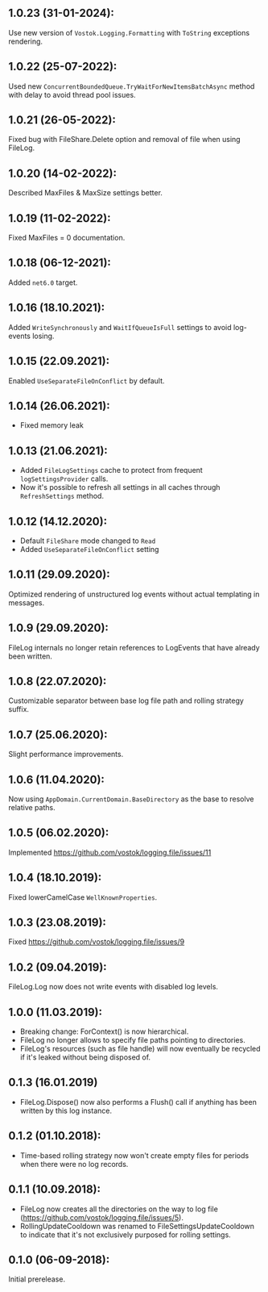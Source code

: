 ## 1.0.23 (31-01-2024):

Use new version of `Vostok.Logging.Formatting` with `ToString` exceptions rendering.

## 1.0.22 (25-07-2022):

Used new `ConcurrentBoundedQueue.TryWaitForNewItemsBatchAsync` method with delay to avoid thread pool issues.

## 1.0.21 (26-05-2022):

Fixed bug with FileShare.Delete option and removal of file when using FileLog.

## 1.0.20 (14-02-2022):

Described MaxFiles & MaxSize settings better.

## 1.0.19 (11-02-2022):

Fixed MaxFiles = 0 documentation.

## 1.0.18 (06-12-2021):

Added `net6.0` target.

## 1.0.16 (18.10.2021):

Added `WriteSynchronously` and `WaitIfQueueIsFull` settings to avoid log-events losing.

## 1.0.15 (22.09.2021):

Enabled `UseSeparateFileOnConflict` by default.

## 1.0.14 (26.06.2021):

- Fixed memory leak

## 1.0.13 (21.06.2021):

- Added `FileLogSettings` cache to protect from frequent `logSettingsProvider` calls.
- Now it's possible to refresh all settings in all caches through `RefreshSettings` method.

## 1.0.12 (14.12.2020):

- Default `FileShare` mode changed to `Read`
- Added `UseSeparateFileOnConflict` setting


## 1.0.11 (29.09.2020):

Optimized rendering of unstructured log events without actual templating in messages.

## 1.0.9 (29.09.2020):

FileLog internals no longer retain references to LogEvents that have already been written.

## 1.0.8 (22.07.2020):

Customizable separator between base log file path and rolling strategy suffix.

## 1.0.7 (25.06.2020):

Slight performance improvements.

## 1.0.6 (11.04.2020):

Now using `AppDomain.CurrentDomain.BaseDirectory` as the base to resolve relative paths.

## 1.0.5 (06.02.2020):

Implemented https://github.com/vostok/logging.file/issues/11

## 1.0.4 (18.10.2019):

Fixed lowerCamelCase `WellKnownProperties`.

## 1.0.3 (23.08.2019):

Fixed https://github.com/vostok/logging.file/issues/9

## 1.0.2 (09.04.2019):

FileLog.Log now does not write events with disabled log levels.

## 1.0.0 (11.03.2019):

* Breaking change: ForContext() is now hierarchical.
* FileLog no longer allows to specify file paths pointing to directories.
* FileLog's resources (such as file handle) will now eventually be recycled if it's leaked without being disposed of.

## 0.1.3 (16.01.2019)

* FileLog.Dispose() now also performs a Flush() call if anything has been written by this log instance.

## 0.1.2 (01.10.2018):

* Time-based rolling strategy now won't create empty files for periods when there were no log records.

## 0.1.1 (10.09.2018):

* FileLog now creates all the directories on the way to log file (https://github.com/vostok/logging.file/issues/5).
* RollingUpdateCooldown was renamed to FileSettingsUpdateCooldown to indicate that it's not exclusively purposed for rolling settings.

## 0.1.0 (06-09-2018): 

Initial prerelease.
